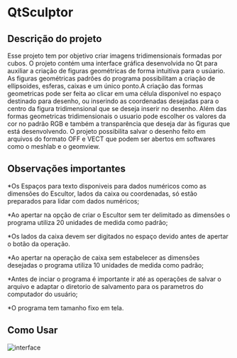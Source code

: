 # QtSculptor
## Descrição do projeto
  Esse projeto tem por objetivo criar imagens tridimensionais formadas por cubos. O projeto contém uma interface gráfica
 desenvolvida no Qt para auxiliar a criação de figuras geométricas de forma intuitiva para o usúario. As figuras geométricas
 padrões do programa possibilitam a criação de ellipsoides, esferas, caixas e um único ponto.A criação das formas geometricas 
 pode ser feita ao clicar em uma célula disponível no espaço destinado para desenho, ou inserindo as coordenadas desejadas para 
 o centro da figura tridimensional que se deseja inserir no desenho.
    Além das formas geometricas tridimensionais o usuario pode escolher os valores da cor no padrão RGB e também a transparência 
  que deseja dar às figuras que está desenvolvendo. O projeto possibilita salvar o desenho feito em arquivos do formato OFF e VECT
  que podem ser abertos em softwares como o meshlab e o geomview.
## Observações importantes
  *Os Espaços para texto disponiveis para dados numéricos como as dimensões do Escultor, lados da caixa ou coordenadas, só estão 
  preparados para lidar com dados numéricos;
  
  *Ao apertar na opção de criar o Escultor sem ter delimitado as dimensões o programa utiliza 20 unidades de medida como padrão;
  
  *Os lados da caixa devem ser digitados no espaço devido antes de apertar o botão da operação.
  
  *Ao apertar na operação de caixa sem estabelecer as dimensões desejadas o programa utiliza 10 unidades de medida como padrão;
  
  *Antes de inciar o programa é importante ir até as operações de salvar o arquivo e adaptar o diretorio de salvamento para os 
  parametros do computador do usuário;
  
  *O programa tem tamanho fixo em tela.
 ## Como Usar
 ![interface](http://cdn.osxdaily.com/wp-content/uploads/2013/07/dancing-banana.gif)
